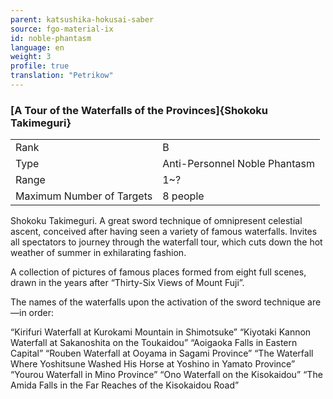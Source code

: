```yaml
---
parent: katsushika-hokusai-saber
source: fgo-material-ix
id: noble-phantasm
language: en
weight: 3
profile: true
translation: "Petrikow"
---
```


### [A Tour of the Waterfalls of the Provinces]{Shokoku Takimeguri}

<table>
  <tr><td>Rank</td><td>B</td></tr>
  <tr><td>Type</td><td>Anti-Personnel Noble Phantasm</td></tr>
  <tr><td>Range</td><td>1~?</td></tr>
  <tr><td>Maximum Number of Targets</td><td>8 people</td></tr>
</table>

Shokoku Takimeguri.
A great sword technique of omnipresent celestial ascent, conceived after having seen a variety of famous waterfalls.
Invites all spectators to journey through the waterfall tour, which cuts down the hot weather of summer in exhilarating fashion.

A collection of pictures of famous places formed from eight full scenes, drawn in the years after “Thirty-Six Views of Mount Fuji”.

The names of the waterfalls upon the activation of the sword technique are—in order:

“Kirifuri Waterfall at Kurokami Mountain in Shimotsuke”
“Kiyotaki Kannon Waterfall at Sakanoshita on the Toukaidou”
“Aoigaoka Falls in Eastern Capital”
“Rouben Waterfall at Ooyama in Sagami Province”
“The Waterfall Where Yoshitsune Washed His Horse at Yoshino in Yamato Province”
“Yourou Waterfall in Mino Province”
“Ono Waterfall on the Kisokaidou”
“The Amida Falls in the Far Reaches of the Kisokaidou Road”
